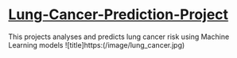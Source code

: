 # [Lung-Cancer-Prediction-Project](https://github.com/Nwuguru-Chidiebere-Sullivan/Lung-Cancer-Prediction-Project/blob/main/Lung_Cancer_Prediction.ipynb)
This projects analyses and predicts lung cancer risk using Machine Learning models
![title]https:(/image/lung_cancer.jpg)
